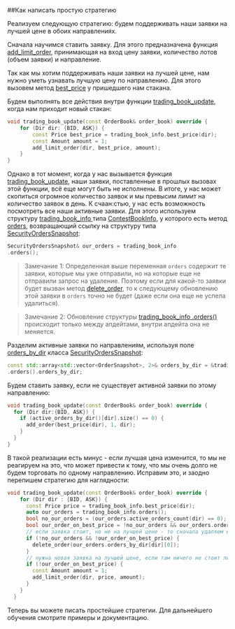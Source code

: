 ##Как написать простую стратегию

Реализуем следующую стратегию: будем поддерживать наши заявки на лучшей цене в обоих направлениях. 

Сначала научимся ставить заявку. Для этого предназначена функция [add_limit_order](../api/ParticipantStrategy.md#add_limit_order), принимающая на вход цену заявки, количество лотов (объем заявки) и направление.

Так как мы хотим поддерживать наши заявки на лучшей цене, нам нужно уметь узнавать лучшую цену по направлению. Для этого вызовем метод [best_price](../api/OrderBook.md#best_price) у пришедшего нам стакана.

Будем выполнять все действия внутри функции [trading_book_update](../api/ParticipantStrategy.md#trading_book_update), когда нам приходит новый стакан:

```cpp
void trading_book_update(const OrderBook& order_book) override {
	for (Dir dir: {BID, ASK}) {
	    const Price best_price = trading_book_info.best_price(dir);
	    const Amount amount = 1;
		add_limit_order(dir, best_price, amount);
	}
}
```

Однако в тот момент, когда у нас вызывается функция [trading_book_update](../../api/ParticipantStrategy.md#trading_book_update), наши заявки, поставленные в прошлых вызовах этой функции, всё еще могут быть не исполнены. В итоге, у нас может скопиться огромное количество заявок и мы превысим лимит на количество заявок в день. К счаан:стью, у нас есть возможность посмотреть все наши активные заявки. Для этого используем структуру [trading_book_info
](../../api/ParticipantStrategy.md#trading_book_info
) типа [ContestBookInfo](../../api/ContestBookInfo.md), у которого есть метод [orders](../../api/ContestBookInfo.mв#orders), возвращающий ссылку на структуру типа [SecurityOrdersSnapshot](../../api/SecurityOrdersSnapshot.md#):

```cpp
SecurityOrdersSnapshot& our_orders = trading_book_info
.orders();
```

> Замечание 1: Определенная выше переменная `orders` содержит те заявки, которые мы уже отправили, но на которые еще не отправили запрос на удаление. Поэтому если для какой-то заявки будет вызван метод [delete_order](../../api/ParticipantStrategy.md#delete_order), то к следующему обновлению этой заявки в `orders` точно не будет (даже если она еще не успела удалиться). 

> Замечание 2: Обновление структуры [trading_book_info
.orders()](../../api/ContestBookInfo.md#orders) происходит только между апдейтами, внутри апдейта она не меняется.

Разделим активные заявки по направлениям, используя поле [orders_by_dir](../../api/SecurityOrdersSnapshot.md#orders_by_dir) класса [SecurityOrdersSnapshot](../../api/SecurityOrdersSnapshot.md#):

```cpp
const std::array<std::vector<OrderSnapshot>, 2>& orders_by_dir = &trading_book_info
.orders().orders_by_dir;
```

Будем ставить заявку, если не существует активной заявки по этому направлению:

```cpp
void trading_book_update(const OrderBook& order_book) override {
  for (Dir dir:{BID, ASK}) {
    if (active_orders_by_dir()[dir].size() == 0) {
      add_order(best_price(dir), 1, dir);
    }
  }
}
```

В такой реализации есть минус - если лучшая цена изменится, то мы не реагируем на это, что может привести к тому, что мы очень долго не будем торговать по одному направлению. Исправим это, и заодно перепишем стратегию для наглядности:

```cpp
void trading_book_update(const OrderBook& order_book) override {
    for (Dir dir : {BID, ASK}) {
      const Price price = trading_book_info.best_price(dir);
      auto our_orders = trading_book_info.orders();
      bool no_our_orders = (our_orders.active_orders_count(dir) == 0);
      bool our_order_on_best_price = !no_our_orders && our_orders.orders_by_dir[dir][0]->price == price;
      // если заявка стоит, но не на лучшей цене - то сначала удаляем ее
      if (!no_our_orders && !our_order_on_best_price) {
        delete_order(our_orders.orders_by_dir[dir][0]);
      }
      // нужна новая заявка на лучшей цене, если там ничего не стоит либо
      if (!our_order_on_best_price) {
        const Amount amount = 1;
        add_limit_order(dir, price, amount);
      }
    }
  }
```

 Теперь вы можете писать простейшие стратегии. Для дальнейшего обучения смотрите примеры и документацию. 